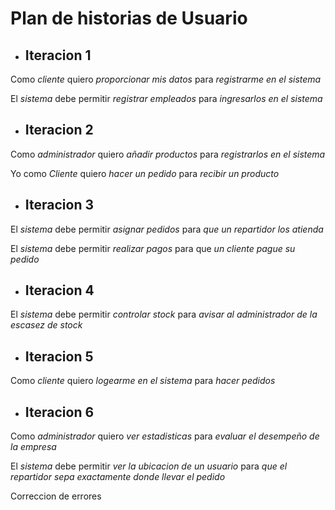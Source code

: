 # Plan de historias de Usuario

- ## Iteracion 1

Como *cliente* quiero *proporcionar mis datos* para *registrarme en el sistema*

El *sistema* debe permitir *registrar empleados* para *ingresarlos en el sistema*

- ## Iteracion 2

Como *administrador* quiero *añadir productos* para *registrarlos en el sistema*

Yo como *Cliente* quiero *hacer un pedido* para *recibir un producto*

- ## Iteracion 3

El *sistema* debe permitir *asignar pedidos* para *que un repartidor los atienda*

El *sistema* debe permitir *realizar pagos* para que *un cliente pague su pedido*

- ## Iteracion 4

El *sistema* debe permitir *controlar stock* para *avisar al administrador de la escasez de stock*

- ## Iteracion 5

Como *cliente* quiero *logearme en el sistema* para *hacer pedidos*

- ## Iteracion 6

Como *administrador* quiero *ver estadisticas* para *evaluar el desempeño de la empresa*

El *sistema* debe permitir *ver la ubicacion de un usuario* para *que el repartidor sepa exactamente donde llevar el pedido*

Correccion de errores



